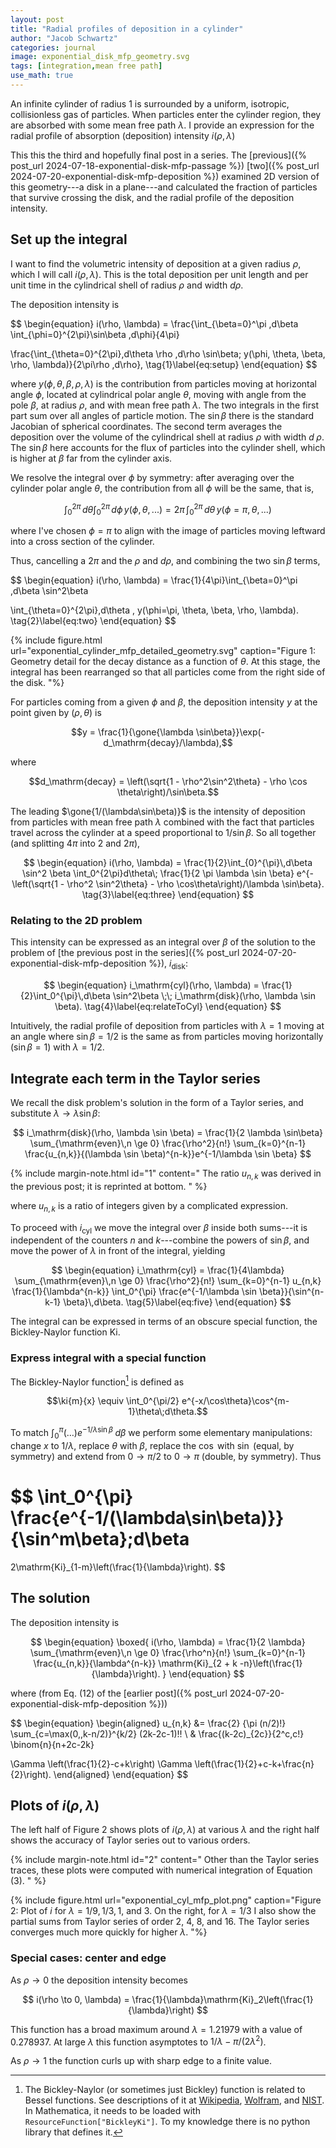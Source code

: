 ```yaml
---
layout: post
title: "Radial profiles of deposition in a cylinder"
author: "Jacob Schwartz"
categories: journal
image: exponential_disk_mfp_geometry.svg
tags: [integration,mean free path]
use_math: true
---
```


An infinite cylinder of radius $1$ is surrounded by a uniform, isotropic, collisionless gas of particles.
When particles enter the cylinder region, they are absorbed with some mean free path $\lambda$.
I provide an expression for the radial profile of absorption (deposition) intensity $i(\rho, \lambda)$

This this the third and hopefully final post in a series.
The 
[previous]({% post_url 2024-07-18-exponential-disk-mfp-passage %})
[two]({% post_url 2024-07-20-exponential-disk-mfp-deposition %})
examined 2D version of this geometry---a disk in a plane---and calculated the fraction of particles that survive crossing the disk, and the radial profile of the deposition intensity.

$$
\newcommand{\cancelcolor}[1]{\color{red}{#1}}
\newcommand{\gone}[1]{\color{midnightblue}{#1}}
\newcommand{\gtwo}[1]{\color{forestgreen}{#1}}
\newcommand{\gthree}[1]{\color{crimson}{#1}}
\newcommand{\gfour}[1]{\color{purple}{#1}}
\newcommand{\ki}[2]{\mathrm{Ki}_{#1}\left(#2\right)}
$$


## Set up the integral
<!--
### Background gas, rate of particles entering cylinder
Assume the background density of particles is $\gone{1}$ per unit length squared and all particles move at a speed of $\gtwo{1}$ unit length per unit time.
The one-way flux across a unit area with a horizontal normal is $\left(\int_0^\pi \sin^2\beta \; d\beta \int_{-\pi/2}^{\pi/2} \gone{1} * \gtwo{1} * \cos\phi\;d\phi\right)/ \left(\int_0^{\pi}\sin\beta \int_{-\pi}^{\pi}\;d\phi\right) = 1/4$ per unit time,
where $\phi$ is the azimuthal angle and $\beta$ is the angle from the pole. 

{% include figure.html url="sin_and_sinsq.svg" 
caption="Figure 2: Vertical angle integral.
 "%} 

In the numerator's integral over $\beta$, one factor of $\sin\beta$ is the standard Jacobian of polar coordinates, and the other accounts for how particles traveling at $\beta$ near $\pi/2$ have a higher horizontal velocity and are more likely to pass through a surface with a horizontal normal.

Since the cylinder has an area of $2\pi$ per unit length, the rate of particles entering the cylinder is $\pi/2$ per unit time.

-->
I want to find the volumetric intensity of deposition at a given radius $\rho$, which I will call $i(\rho, \lambda)$.
This is the total deposition per unit length and per unit time in the cylindrical shell of radius $\rho$ and width $d\rho$.

The deposition intensity is

$$
\begin{equation}
i(\rho, \lambda) = 
\frac{\int_{\beta=0}^\pi \,d\beta \int_{\phi=0}^{2\pi}\sin\beta \,d\phi}{4\pi}

\frac{\int_{\theta=0}^{2\pi}\,d\theta \rho \,d\rho \sin\beta\; y(\phi, \theta, \beta, \rho, \lambda)}{2\pi\rho \,d\rho},
 \tag{1}\label{eq:setup}
\end{equation}
$$

where $y(\phi, \theta, \beta, \rho, \lambda)$ is the contribution from particles moving at horizontal angle $\phi$, located at cylindrical polar angle $\theta$, moving with angle from the pole $\beta$, at radius $\rho$, and with mean free path $\lambda$.
The two integrals in the first part sum over all angles of particle motion. The $\sin\beta$ there is the standard Jacobian of spherical coordinates.
The second term averages the deposition over the volume of the cylindrical shell at radius $\rho$ with width $d\;\rho$. The $\sin\beta$ here accounts for the flux of particles into the cylinder shell, which is higher at $\beta$ far from the cylinder axis.

We resolve the integral over $\phi$ by symmetry: after averaging over the cylinder polar angle $\theta$, the contribution from all $\phi$ will be the same, that is,

$$\int_0^{2\pi}\,d\theta\int_0^{2\pi} \,d\phi\, y(\phi, \theta, ...) = 2\pi\, \int_0^{2\pi}\, d\theta\, y(\phi=\pi, \theta, ...)$$

where I've chosen $\phi=\pi$ to align with the image of particles moving leftward into a cross section of the cylinder.

Thus, cancelling a $2\pi$ and the $\rho$ and $d\rho$, and combining the two $\sin\beta$ terms,

$$
\begin{equation}
i(\rho, \lambda) = 
\frac{1}{4\pi}\int_{\beta=0}^\pi \,d\beta \sin^2\beta

\int_{\theta=0}^{2\pi}\,d\theta \, y(\phi=\pi, \theta, \beta, \rho, \lambda).
\tag{2}\label{eq:two}
\end{equation}
$$

<!---
The cover illustration shows all particles entering from the right, with $\phi=\pi$.
--->
<!---
The bad news is, I have not found a nice form for the deposition profile $d(\rho, \lambda)$.
(I've since found the 1977 paper by Michael Milgram [On the properties of collision probability integrals in annular geometry](https://pubs.aip.org/jmp/article/18/12/2456/225431/On-the-properties-of-collision-probability), which I'm working through.)
-->

{% include figure.html url="exponential_cylinder_mfp_detailed_geometry.svg" 
caption="Figure 1: Geometry detail for the decay distance as a function of $\theta$. At this stage, the integral has been rearranged so that all particles come from the right side of the disk.
 "%} 

For particles coming from a given $\phi$ and $\beta$, the deposition intensity $y$ at the point given by $(\rho, \theta)$ is 

$$y = \frac{1}{\gone{\lambda \sin\beta}}\exp(-d_\mathrm{decay}/\lambda),$$

where 

$$d_\mathrm{decay} = \left(\sqrt{1 - \rho^2\sin^2\theta} - \rho \cos \theta\right)/\sin\beta.$$

The leading $\gone{1/(\lambda\sin\beta)}$ is the intensity of deposition from particles with mean free path $\lambda$ combined with the fact that particles travel across the cylinder at a speed proportional to $1/\sin\beta$. So all together (and splitting $4\pi$ into $2$ and $2\pi$), 

$$
\begin{equation}
i(\rho, \lambda) = \frac{1}{2}\int_{0}^{\pi}\,d\beta \sin^2 \beta \int_0^{2\pi}d\theta\; \frac{1}{2 \pi \lambda \sin \beta} e^{-\left(\sqrt{1 - \rho^2 \sin^2\theta} - \rho \cos\theta\right)/\lambda \sin\beta}.
 \tag{3}\label{eq:three}
\end{equation}
$$

### Relating to the 2D problem

This intensity can be expressed as an integral over $\beta$ of the solution to the problem of 
[the previous post in the series]({% post_url 2024-07-20-exponential-disk-mfp-deposition %}), $i_\mathrm{disk}$:

$$
\begin{equation}
i_\mathrm{cyl}(\rho, \lambda) = \frac{1}{2}\int_0^{\pi}\,d\beta \sin^2\beta \;\; i_\mathrm{disk}(\rho, \lambda \sin \beta).
\tag{4}\label{eq:relateToCyl}
\end{equation}
$$

Intuitively, the radial profile of deposition from particles with $\lambda=1$ moving at an angle where $\sin\beta = 1/2$ is the same as from particles moving horizontally ($\sin\beta = 1$) with $\lambda = 1/2$.

## Integrate each term in the Taylor series

We recall the disk problem's solution in the form of a Taylor series, and substitute $\lambda \to \lambda \sin \beta$:

$$ i_\mathrm{disk}(\rho, \lambda \sin \beta) =
\frac{1}{2 \lambda \sin\beta} 
\sum_{\mathrm{even}\,n \ge 0} \frac{\rho^2}{n!}
\sum_{k=0}^{n-1} \frac{u_{n,k}}{(\lambda \sin \beta)^{n-k}}e^{-1/\lambda \sin \beta} 
$$

{% include margin-note.html id="1" content="
The ratio $u_{n,k}$ was derived in the previous post; it is reprinted at bottom.
" %}

where $u_{n,k}$ is a ratio of integers given by a complicated expression.

To proceed with $i_\mathrm{cyl}$ we move the integral over $\beta$ inside both sums---it is independent of the counters $n$ and $k$---combine the powers of $\sin\beta$, and move the power of $\lambda$ in front of the integral, yielding

$$
\begin{equation}
i_\mathrm{cyl} = 
\frac{1}{4\lambda}
\sum_{\mathrm{even}\,n \ge 0} \frac{\rho^2}{n!}
\sum_{k=0}^{n-1} u_{n,k}
\frac{1}{\lambda^{n-k}}
\int_0^{\pi}
\frac{e^{-1/\lambda \sin \beta}}{\sin^{n-k-1} \beta}\,d\beta.
\tag{5}\label{eq:five}
\end{equation}
$$

The integral can be expressed in terms of an obscure special function, the Bickley-Naylor function $\mathrm{Ki}$.

### Express integral with a special function

The Bickley-Naylor function[^bickley] is defined as

[^bickley]: The Bickley-Naylor (or sometimes just Bickley) function is related to Bessel functions.
    See descriptions of it at
    [Wikipedia](https://en.wikipedia.org/wiki/Bickley%E2%80%93Naylor_functions),
    [Wolfram](https://resources.wolframcloud.com/FunctionRepository/resources/BickleyKi),
    and 
    [NIST](https://dlmf.nist.gov/search/search?q=Bickley+function).
    In Mathematica, it needs to be loaded with `ResourceFunction["BickleyKi"]`.
    To my knowledge there is no python library that defines it.

$$\ki{m}{x} \equiv \int_0^{\pi/2} e^{-x/\cos\theta}\cos^{m-1}\theta\;d\theta.$$

To match $\int_0^\pi (\ldots) e^{-1/\lambda \sin\beta}\;d\beta$ we perform some elementary manipulations: change $x$ to $1/\lambda$, replace $\theta$ with $\beta$, replace the $\cos$ with $\sin$ (equal, by symmetry) and extend from $0\to\pi/2$ to $0\to\pi$ (double, by symmetry). Thus

$$
\int_0^{\pi} \frac{e^{-1/(\lambda\sin\beta)}}{\sin^m\beta}\;d\beta
=
2\mathrm{Ki}_{1-m}\left(\frac{1}{\lambda}\right).
$$

## The solution
The deposition intensity is

$$
\begin{equation}
\boxed{
i(\rho, \lambda) = \frac{1}{2 \lambda} \sum_{\mathrm{even}\,n \ge 0} \frac{\rho^n}{n!} \sum_{k=0}^{n-1} \frac{u_{n,k}}{\lambda^{n-k}} \mathrm{Ki}_{2 + k -n}\left(\frac{1}{\lambda}\right).
}
\end{equation}
$$

where (from Eq. (12) of the
[earlier post]({% post_url 2024-07-20-exponential-disk-mfp-deposition %}))

$$
\begin{equation}
\begin{aligned}
u_{n,k} &=
\frac{2} {\pi (n/2)!}
\sum_{c=\max(0,\,k-n/2)}^{k/2}
(2k-2c-1)!! \\
&
\frac{(k-2c)_{2c}}{2^c\,c!}
\binom{n}{n+2c-2k} 

\Gamma \left(\frac{1}{2}-c+k\right)
\Gamma \left(\frac{1}{2}+c-k+\frac{n}{2}\right).
\end{aligned}
\end{equation}
$$

## Plots of $i(\rho,\lambda)$

The left half of Figure 2 shows plots of ${i}(\rho, \lambda)$ at various $\lambda$ and the right half shows the accuracy of Taylor series out to various orders.

{% include margin-note.html id="2" content="
Other than the Taylor series traces, these plots were computed with numerical integration of Equation (3).
" %}

{% include figure.html url="exponential_cyl_mfp_plot.png" 
caption="Figure 2: 
Plot of $i$ for $\lambda=1/9,\, 1/3,\, 1,$ and $3$.
On the right, for $\lambda=1/3$ I also show
the partial sums from Taylor series of order 2, 4, 8, and 16.
The Taylor series converges much more quickly for higher $\lambda$.
 "%} 

### Special cases: center and edge

As $\rho \to 0$ the deposition intensity becomes

$$
i(\rho \to 0, \lambda) = \frac{1}{\lambda}\mathrm{Ki}_2\left(\frac{1}{\lambda}\right)
$$

This function has a broad maximum around $\lambda = 1.21979$ with a value of 0.278937.
At large $\lambda$ this function asymptotes to $1/\lambda - \pi/(2\lambda^2)$.

As $\rho \to 1$ the function curls up with sharp edge to a finite value.
